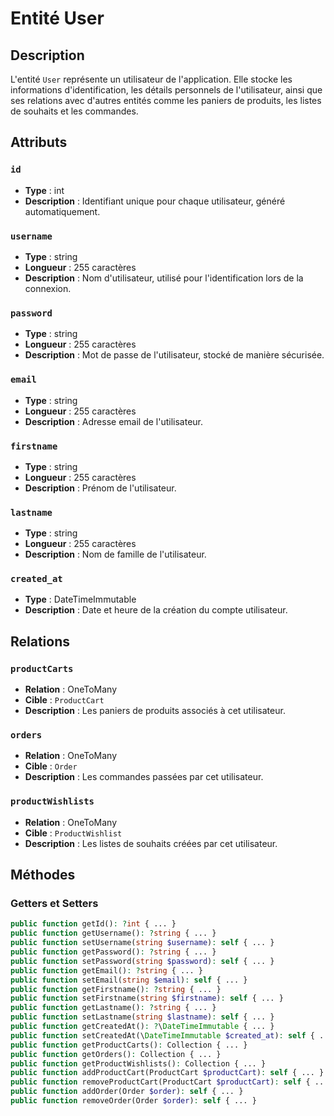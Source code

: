 # Entité User

## Description
L'entité `User` représente un utilisateur de l'application. Elle stocke les informations d'identification, les détails personnels de l'utilisateur, ainsi que ses relations avec d'autres entités comme les paniers de produits, les listes de souhaits et les commandes.

## Attributs

### `id`
- **Type** : int
- **Description** : Identifiant unique pour chaque utilisateur, généré automatiquement.

### `username`
- **Type** : string
- **Longueur** : 255 caractères
- **Description** : Nom d'utilisateur, utilisé pour l'identification lors de la connexion.

### `password`
- **Type** : string
- **Longueur** : 255 caractères
- **Description** : Mot de passe de l'utilisateur, stocké de manière sécurisée.

### `email`
- **Type** : string
- **Longueur** : 255 caractères
- **Description** : Adresse email de l'utilisateur.

### `firstname`
- **Type** : string
- **Longueur** : 255 caractères
- **Description** : Prénom de l'utilisateur.

### `lastname`
- **Type** : string
- **Longueur** : 255 caractères
- **Description** : Nom de famille de l'utilisateur.

### `created_at`
- **Type** : DateTimeImmutable
- **Description** : Date et heure de la création du compte utilisateur.

## Relations

### `productCarts`
- **Relation** : OneToMany
- **Cible** : `ProductCart`
- **Description** : Les paniers de produits associés à cet utilisateur.

### `orders`
- **Relation** : OneToMany
- **Cible** : `Order`
- **Description** : Les commandes passées par cet utilisateur.

### `productWishlists`
- **Relation** : OneToMany
- **Cible** : `ProductWishlist`
- **Description** : Les listes de souhaits créées par cet utilisateur.

## Méthodes

### Getters et Setters

```php
public function getId(): ?int { ... }
public function getUsername(): ?string { ... }
public function setUsername(string $username): self { ... }
public function getPassword(): ?string { ... }
public function setPassword(string $password): self { ... }
public function getEmail(): ?string { ... }
public function setEmail(string $email): self { ... }
public function getFirstname(): ?string { ... }
public function setFirstname(string $firstname): self { ... }
public function getLastname(): ?string { ... }
public function setLastname(string $lastname): self { ... }
public function getCreatedAt(): ?\DateTimeImmutable { ... }
public function setCreatedAt(\DateTimeImmutable $created_at): self { ... }
public function getProductCarts(): Collection { ... }
public function getOrders(): Collection { ... }
public function getProductWishlists(): Collection { ... }
public function addProductCart(ProductCart $productCart): self { ... }
public function removeProductCart(ProductCart $productCart): self { ... }
public function addOrder(Order $order): self { ... }
public function removeOrder(Order $order): self { ... }
```